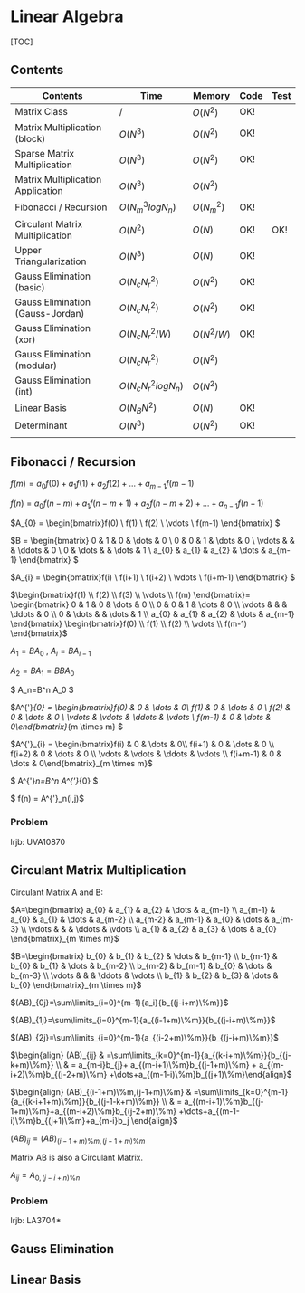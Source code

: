 # Linear Algebra



[TOC]



## Contents

| Contents                          | Time                | Memory     | Code | Test |
| --------------------------------- | ------------------- | ---------- | ---- | ---- |
| Matrix Class                      | $/$                 | $O(N^2)$   | OK!  |      |
| Matrix Multiplication (block)     | $O(N^3)$            | $O(N^2)$   | OK!  |      |
| Sparse Matrix Multiplication      | $O(N^3)$            | $O(N^2)$   | OK!  |      |
| Matrix Multiplication Application | $O(N^3)$            | $O(N^2)$   |      |      |
| Fibonacci / Recursion             | $O(N_m^3logN_n)$    | $O(N_m^2)$ | OK!  |      |
| Circulant Matrix Multiplication   | $O(N^2)$            | $O(N)$     | OK!  | OK!  |
| Upper Triangularization           | $O(N^3)$            | $O(N)$     | OK!  |      |
| Gauss Elimination (basic)         | $O(N_cN_r^2)$       | $O(N^2)$   | OK!  |      |
| Gauss Elimination (Gauss-Jordan)  | $O(N_cN_r^2)$       | $O(N^2)$   | OK!  |      |
| Gauss Elimination (xor)           | $O(N_cN_r^2/W)$     | $O(N^2/W)$ | OK!  |      |
| Gauss Elimination (modular)       | $O(N_cN_r^2)$       | $O(N^2)$   |      |      |
| Gauss Elimination (int)           | $O(N_cN_r^2logN_n)$ | $O(N^2)$   |      |      |
| Linear Basis                      | $O(N_BN^2)$         | $O(N)$     | OK!  |      |
| Determinant                       | $O(N^3)$            | $O(N^2)$   | OK!  |      |
|                                   |                     |            |      |      |



## Fibonacci / Recursion

$f(m)=a_0f(0)+a_1f(1)+a_2f(2)+...+a_{m-1}f(m-1)$

$f(n)=a_0f(n-m)+a_1f(n-m+1)+a_2f(n-m+2)+...+a_{n-1}f(n-1)$

$A_{0} = \begin{bmatrix}f(0) \\ f(1) \\ f(2) \\ \vdots \\ f(m-1) \end{bmatrix} $

$B = \begin{bmatrix} 0 & 1  & 0  & \dots & 0 \\ 0  & 0 & 1 & \dots & 0 \\ \vdots  &  & & \ddots &  0 \\ 0 & \dots & & \dots & 1 \\ a_{0}  & a_{1}  & a_{2} & \dots & a_{m-1} \end{bmatrix} $

$A_{i} = \begin{bmatrix}f(i) \\ f(i+1) \\ f(i+2) \\ \vdots \\ f(i+m-1) \end{bmatrix} $

$\begin{bmatrix}f(1) \\ f(2) \\ f(3) \\ \vdots \\ f(m) \end{bmatrix}= \begin{bmatrix} 0 & 1  & 0  & \dots & 0 \\ 0  & 0 & 1 & \dots & 0 \\ \vdots  &  & & \ddots &  0 \\ 0 & \dots & & \dots & 1 \\ a_{0}  & a_{1}  & a_{2} & \dots & a_{m-1} \end{bmatrix} \begin{bmatrix}f(0) \\ f(1) \\ f(2) \\ \vdots \\ f(m-1) \end{bmatrix}$

$A_1 = B A_0$ , $A_i = B A_{i-1}$

$A_2=BA_1=B B A_0$

$ A_n=B^n A_0 $

$A^{'}_{0} = \begin{bmatrix}f(0) & 0 & \dots & 0\\ f(1) & 0 & \dots & 0 \\ f(2) & 0 & \dots & 0 \\ \vdots & \vdots & \ddots & \vdots \\ f(m-1) & 0 & \dots & 0\end{bmatrix}_{m \times m} $

$A^{'}_{i} = \begin{bmatrix}f(i) & 0 & \dots & 0\\ f(i+1) & 0 & \dots & 0 \\ f(i+2) & 0 & \dots & 0 \\ \vdots & \vdots & \ddots & \vdots \\ f(i+m-1) & 0 & \dots & 0\end{bmatrix}_{m \times m}$

 $ A^{'}_n=B^n A^{'}_{0} $

$ f(n) = A^{'}_n(i,j)$



### Problem

lrjb: UVA10870 





## Circulant Matrix Multiplication

Circulant Matrix A and B:

$A=\begin{bmatrix} a_{0}  & a_{1}  & a_{2} & \dots & a_{m-1} \\ a_{m-1}  & a_{0}  & a_{1} & \dots & a_{m-2} \\ a_{m-2}  & a_{m-1}  & a_{0} & \dots & a_{m-3} \\ \vdots  &   &  & \ddots & \vdots \\ a_{1}  & a_{2}  & a_{3} & \dots & a_{0} \end{bmatrix}_{m \times m}$

$B=\begin{bmatrix} b_{0}  & b_{1}  & b_{2} & \dots & b_{m-1} \\ b_{m-1}  & b_{0}  & b_{1} & \dots & b_{m-2} \\ b_{m-2}  & b_{m-1}  & b_{0} & \dots & b_{m-3} \\ \vdots  &   &  & \ddots & \vdots \\ b_{1}  & b_{2}  & b_{3} & \dots & b_{0} \end{bmatrix}_{m \times m}$



$(AB)_{0j}=\sum\limits_{i=0}^{m-1}{a_i}{b_{(j-i+m)\%m}}$

$(AB)_{1j}=\sum\limits_{i=0}^{m-1}{a_{(i-1+m)\%m}}{b_{(j-i+m)\%m}}​$

$(AB)_{2j}=\sum\limits_{i=0}^{m-1}{a_{(i-2+m)\%m}}{b_{(j-i+m)\%m}}$

$\begin{align} (AB)_{ij} & =\sum\limits_{k=0}^{m-1}{a_{(k-i+m)\%m}}{b_{(j-k+m)\%m}} \\ & = a_{m-i}b_{j}+ a_{(m-i+1)\%m}b_{(j-1+m)\%m} + a_{(m-i+2)\%m}b_{(j-2+m)\%m} +\dots+a_{(m-1-i)\%m}b_{(j+1)\%m}\end{align}$

$\begin{align} (AB)_{(i-1+m)\%m,(j-1+m)\%m} & =\sum\limits_{k=0}^{m-1}{a_{(k-i+1+m)\%m}}{b_{(j-1-k+m)\%m}} \\ & = a_{(m-i+1)\%m}b_{(j-1+m)\%m}+a_{(m-i+2)\%m}b_{(j-2+m)\%m} +\dots+a_{(m-1-i)\%m}b_{(j+1)\%m}+a_{m-i}b_j \end{align}$

$(AB)_{ij}=(AB)_{(i-1+m)\%m,(j-1+m)\%m}$

Matrix AB is also a Circulant Matrix.

$A_{ij}=A_{0,(j-i+n)\%n}$



### Problem

lrjb: LA3704*





## Gauss Elimination



## Linear Basis

